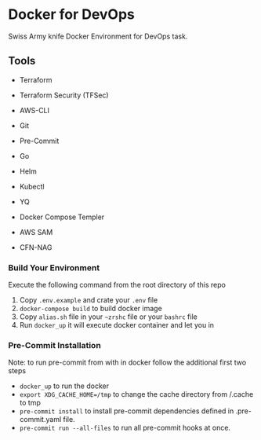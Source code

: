 # Docker for DevOps
Swiss Army knife Docker Environment for DevOps task.

## Tools
- Terraform
- Terraform Security (TFSec)
- AWS-CLI
- Git
- Pre-Commit
- Go
- Helm
- Kubectl
- YQ
- Docker Compose Templer

- AWS SAM
- CFN-NAG

### Build Your Environment
Execute the following command from the root directory of this repo
1. Copy `.env.example` and crate your `.env` file
1. `docker-compose build` to build docker image
1. Copy `alias.sh` file in your `~zrshc` file or your `bashrc` file
1. Run `docker_up` it will execute docker container and let you in

### Pre-Commit Installation
Note: to run pre-commit from with in docker follow the additional first two steps
- `docker_up` to run the docker
- `export XDG_CACHE_HOME=/tmp` to change the cache directory from /.cache to tmp
- `pre-commit install` to install pre-commit dependencies defined in .pre-commit.yaml file.
- `pre-commit run --all-files` to run all pre-commit hooks at once.
